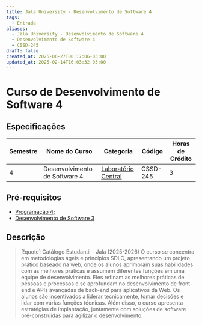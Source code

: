 ```yaml
---
title: Jala University - Desenvolvimento de Software 4
tags:
  - Entrada
aliases:
  - Jala University - Desenvolvimento de Software 4
  - Desenvolvimento de Software 4
  - CSSD-245
draft: false
created_at: 2025-06-27T00:17:06-03:00
updated_at: 2025-02-14T16:03:32-03:00
---
```

# Curso de Desenvolvimento de Software 4

## Especificações
| Semestre | Nome do Curso                 | Categoria                                                                                      | Código   | Horas de Crédito |
| -------- | ----------------------------- | ---------------------------------------------------------------------------------------------- | -------- | ---------------- |
| 4        | Desenvolvimento de Software 4 | [Laboratório Central](content/notas/2025/06/21/entrada/Jala_University-Laboratorio_Central.md) | CSSD-245 | 3                |

## Pré-requisitos
- [Programação 4](content/notas/2025/06/26/entrada/Jala_University-Programacao_4.md);
- [Desenvolvimento de Software 3](content/notas/2025/06/26/entrada/Jala_University-Desenvolvimento_de_Software_3.md)

## Descrição

> [!quote] Catálogo Estudantil - Jala (2025-2026)
> O curso se concentra em metodologias ágeis e princípios SDLC, apresentando um projeto prático baseado na web, onde os alunos aprimoram suas habilidades com as melhores práticas e assumem diferentes funções em uma equipe de desenvolvimento. Eles refinam as melhores práticas de pessoas e processos e se aprofundam no desenvolvimento de front-end e APIs avançadas de back-end para aplicativos da Web. Os alunos são incentivados a liderar tecnicamente, tomar decisões e lidar com várias funções técnicas. Além disso, o curso apresenta estratégias de implantação, juntamente com soluções de software pré-construídas para agilizar o desenvolvimento.

